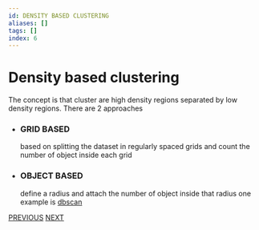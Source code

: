 ```yaml
---
id: DENSITY BASED CLUSTERING
aliases: []
tags: []
index: 6
---
```


# Density based clustering

The concept is that cluster are high density regions separated by low density regions. There are 2 approaches

- ### GRID BASED

	based on splitting the dataset in regularly spaced grids and count the number of object inside each grid

- ### OBJECT BASED

	define a radius and attach the number of object inside that radius one example is [dbscan](datamining/dbscan.md)





[PREVIOUS](model_based_clustering.md) [NEXT](datamining/dbscan.md)

